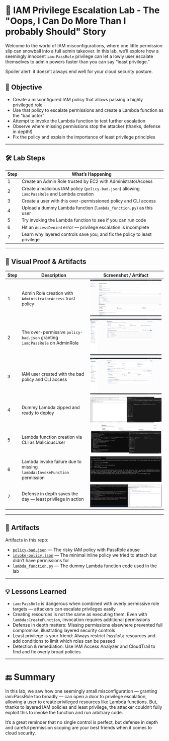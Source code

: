 # 🔐 IAM Privilege Escalation Lab - The "Oops, I Can Do More Than I probably Should" Story

Welcome to the world of IAM misconfigurations, where one little permission slip can snowball into a full admin takeover. In this lab, we’ll explore how a seemingly innocent `iam:PassRole` privilege can let a lowly user escalate themselves to admin powers faster than you can say “least privilege.”

Spoiler alert: it doesn’t always end well for your cloud security posture.

## 🧠 Objective

- Create a misconfigured IAM policy that allows passing a highly privileged role
- Use that policy to escalate permissions and create a Lambda function as the “bad actor”
- Attempt to invoke the Lambda function to test further escalation
- Observe where missing permissions stop the attacker (thanks, defense in depth!)
- Fix the policy and explain the importance of least privilege principles

---

## 🛠️ Lab Steps

| Step | What’s Happening                                                                              |
| ---- | --------------------------------------------------------------------------------------------- |
| 1    | Create an Admin Role trusted by EC2 with AdministratorAccess                                  |
| 2    | Create a malicious IAM policy (`policy-bad.json`) allowing `iam:PassRole` and Lambda creation |
| 3    | Create a user with this over-permissioned policy and CLI access                               |
| 4    | Upload a dummy Lambda function (`lambda_function.py`) as this user                            |
| 5    | Try invoking the Lambda function to see if you can run code                                   |
| 6    | Hit an `AccessDenied` error — privilege escalation is incomplete                              |
| 7    | Learn why layered controls save you, and fix the policy to least privilege                    |

---

## 📸 Visual Proof & Artifacts

| Step | Description                                                                | Screenshot / Artifact                                  |
| ---- | -------------------------------------------------------------------------- | ------------------------------------------------------ |
| 1    | Admin Role creation with `AdministratorAccess` trust policy                | ![AdminRole](https://github.com/ChadVanHalen/Tech-Portfolio/blob/main/projects/IAM%20Privilege%20Escalation/screenshots/1%20Create%20Admin%20Role%20for%20EC2%20with%20AdminAccess%20permissions.png)            |
| 2    | The over-permissive `policy-bad.json` granting `iam:PassRole` on AdminRole | ![Bad Policy](https://github.com/ChadVanHalen/Tech-Portfolio/blob/main/projects/IAM%20Privilege%20Escalation/screenshots/2%20Create%20policy-bad%20which%20gives%20pass%20role%20privileges%20in%20IAM%20and%20lambda%20creation.png)           |
| 3    | IAM user created with the bad policy and CLI access                        | ![MaliciousUser](https://github.com/ChadVanHalen/Tech-Portfolio/blob/main/projects/IAM%20Privilege%20Escalation/screenshots/3%20Create%20user%20giving%20them%20the%20over%20provisioned%20credentials%20and%20CLI%20access.png)       |
| 4    | Dummy Lambda zipped and ready to deploy                                    | ![LambdaZip](https://github.com/ChadVanHalen/Tech-Portfolio/blob/main/projects/IAM%20Privilege%20Escalation/screenshots/4%20Create%20a%20basic%20lambda%20function%20and%20zip%20it%20so%20I%20can%20attach%20it%20through%20the%20CLI%20as%20my%20MaliciousUser.png)            |
| 5    | Lambda function creation via CLI as MaliciousUser                          | ![CreateLambda](https://github.com/ChadVanHalen/Tech-Portfolio/blob/main/projects/IAM%20Privilege%20Escalation/screenshots/5%20From%20my%20host%20machine%20I%20connect%20to%20the%20CLI%2C%20and%20upload%20my%20function%20as%20a%20lambda%20function.png)      |
| 6    | Lambda invoke failure due to missing `lambda:InvokeFunction` permission    | ![InvokeFail](https://github.com/ChadVanHalen/Tech-Portfolio/blob/main/projects/IAM%20Privilege%20Escalation/screenshots/6WHENI~1.PNG)  |
| 7    | Defense in depth saves the day — least privilege in action                 | ![DefenseInDepth](https://github.com/ChadVanHalen/Tech-Portfolio/blob/main/projects/IAM%20Privilege%20Escalation/screenshots/7BUTIW~1.PNG) |


---

## 📁 Artifacts

Artifacts in this repo:

- [`policy-bad.json`](https://github.com/ChadVanHalen/Tech-Portfolio/blob/main/projects/IAM%20Privilege%20Escalation/artifacts/policy-bad.json) — The risky IAM policy with PassRole abuse
- [`invoke-policy.json`](https://github.com/ChadVanHalen/Tech-Portfolio/blob/main/projects/IAM%20Privilege%20Escalation/artifacts/invoke-policy.json) — The minimal inline policy we tried to attach but didn’t have permissions for
- [`lambda_function.py`](https://github.com/ChadVanHalen/Tech-Portfolio/blob/main/projects/IAM%20Privilege%20Escalation/artifacts/lambda_function.py) — The dummy Lambda function code used in the lab

---

## 💡 Lessons Learned
- `iam:PassRole` is dangerous when combined with overly permissive role targets — attackers can escalate privileges easily
- Creating resources is not the same as executing them: Even with `lambda:CreateFunction`, invocation requires additional permissions
- Defense in depth matters: Missing permissions elsewhere prevented full compromise, illustrating layered security controls
- Least privilege is your friend: Always restrict `PassRole` resources and add conditions to limit which roles can be passed
- Detection & remediation: Use IAM Access Analyzer and CloudTrail to find and fix overly broad policies

---

# 🔚 Summary
In this lab, we saw how one seemingly small misconfiguration — granting iam:PassRole too broadly — can open a door to privilege escalation, allowing a user to create privileged resources like Lambda functions. But, thanks to layered IAM policies and least privilege, the attacker couldn’t fully exploit this to invoke the function and run arbitrary code.

It’s a great reminder that no single control is perfect, but defense in depth and careful permission scoping are your best friends when it comes to cloud security.

